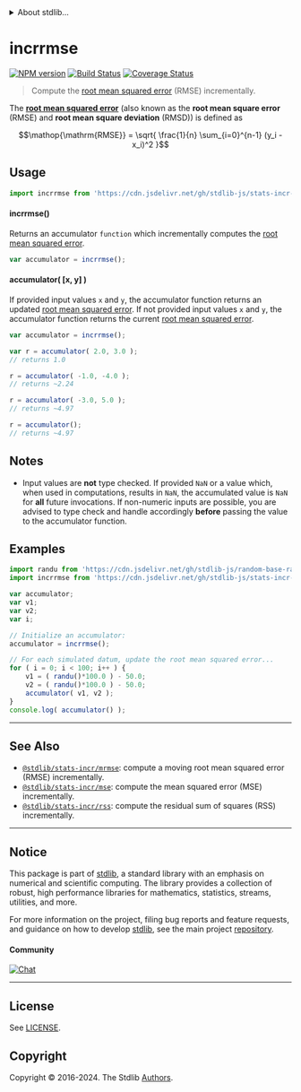 <!--

@license Apache-2.0

Copyright (c) 2018 The Stdlib Authors.

Licensed under the Apache License, Version 2.0 (the "License");
you may not use this file except in compliance with the License.
You may obtain a copy of the License at

   http://www.apache.org/licenses/LICENSE-2.0

Unless required by applicable law or agreed to in writing, software
distributed under the License is distributed on an "AS IS" BASIS,
WITHOUT WARRANTIES OR CONDITIONS OF ANY KIND, either express or implied.
See the License for the specific language governing permissions and
limitations under the License.

-->


<details>
  <summary>
    About stdlib...
  </summary>
  <p>We believe in a future in which the web is a preferred environment for numerical computation. To help realize this future, we've built stdlib. stdlib is a standard library, with an emphasis on numerical and scientific computation, written in JavaScript (and C) for execution in browsers and in Node.js.</p>
  <p>The library is fully decomposable, being architected in such a way that you can swap out and mix and match APIs and functionality to cater to your exact preferences and use cases.</p>
  <p>When you use stdlib, you can be absolutely certain that you are using the most thorough, rigorous, well-written, studied, documented, tested, measured, and high-quality code out there.</p>
  <p>To join us in bringing numerical computing to the web, get started by checking us out on <a href="https://github.com/stdlib-js/stdlib">GitHub</a>, and please consider <a href="https://opencollective.com/stdlib">financially supporting stdlib</a>. We greatly appreciate your continued support!</p>
</details>

# incrrmse

[![NPM version][npm-image]][npm-url] [![Build Status][test-image]][test-url] [![Coverage Status][coverage-image]][coverage-url] <!-- [![dependencies][dependencies-image]][dependencies-url] -->

> Compute the [root mean squared error][root-mean-squared-error] (RMSE) incrementally.

<section class="intro">

The [**root mean squared error**][root-mean-squared-error] (also known as the **root mean square error** (RMSE) and **root mean square deviation** (RMSD)) is defined as

<!-- <equation class="equation" label="eq:root_mean_squared_error" align="center" raw="\operatorname{RMSE} = \sqrt{ \frac{1}{n} \sum_{i=0}^{n-1} (y_i - x_i)^2 }" alt="Equation for the root mean squared error."> -->

```math
\mathop{\mathrm{RMSE}} = \sqrt{ \frac{1}{n} \sum_{i=0}^{n-1} (y_i - x_i)^2 }
```

<!-- <div class="equation" align="center" data-raw-text="\operatorname{RMSE} = \sqrt{ \frac{1}{n} \sum_{i=0}^{n-1} (y_i - x_i)^2 }" data-equation="eq:root_mean_squared_error">
    <img src="https://cdn.jsdelivr.net/gh/stdlib-js/stdlib@831e7903fe8f57ea6c3ccab4bf697bc45c3c1934/lib/node_modules/@stdlib/stats/incr/rmse/docs/img/equation_root_mean_squared_error.svg" alt="Equation for the root mean squared error.">
    <br>
</div> -->

<!-- </equation> -->

</section>

<!-- /.intro -->



<section class="usage">

## Usage

```javascript
import incrrmse from 'https://cdn.jsdelivr.net/gh/stdlib-js/stats-incr-rmse@v0.2.1-deno/mod.js';
```

#### incrrmse()

Returns an accumulator `function` which incrementally computes the [root mean squared error][root-mean-squared-error].

```javascript
var accumulator = incrrmse();
```

#### accumulator( \[x, y] )

If provided input values `x` and `y`, the accumulator function returns an updated [root mean squared error][root-mean-squared-error]. If not provided input values `x` and `y`, the accumulator function returns the current [root mean squared error][root-mean-squared-error].

```javascript
var accumulator = incrrmse();

var r = accumulator( 2.0, 3.0 );
// returns 1.0

r = accumulator( -1.0, -4.0 );
// returns ~2.24

r = accumulator( -3.0, 5.0 );
// returns ~4.97

r = accumulator();
// returns ~4.97
```

</section>

<!-- /.usage -->

<section class="notes">

## Notes

-   Input values are **not** type checked. If provided `NaN` or a value which, when used in computations, results in `NaN`, the accumulated value is `NaN` for **all** future invocations. If non-numeric inputs are possible, you are advised to type check and handle accordingly **before** passing the value to the accumulator function.

</section>

<!-- /.notes -->

<section class="examples">

## Examples

<!-- eslint no-undef: "error" -->

```javascript
import randu from 'https://cdn.jsdelivr.net/gh/stdlib-js/random-base-randu@deno/mod.js';
import incrrmse from 'https://cdn.jsdelivr.net/gh/stdlib-js/stats-incr-rmse@v0.2.1-deno/mod.js';

var accumulator;
var v1;
var v2;
var i;

// Initialize an accumulator:
accumulator = incrrmse();

// For each simulated datum, update the root mean squared error...
for ( i = 0; i < 100; i++ ) {
    v1 = ( randu()*100.0 ) - 50.0;
    v2 = ( randu()*100.0 ) - 50.0;
    accumulator( v1, v2 );
}
console.log( accumulator() );
```

</section>

<!-- /.examples -->

<!-- Section for related `stdlib` packages. Do not manually edit this section, as it is automatically populated. -->

<section class="related">

* * *

## See Also

-   <span class="package-name">[`@stdlib/stats-incr/mrmse`][@stdlib/stats/incr/mrmse]</span><span class="delimiter">: </span><span class="description">compute a moving root mean squared error (RMSE) incrementally.</span>
-   <span class="package-name">[`@stdlib/stats-incr/mse`][@stdlib/stats/incr/mse]</span><span class="delimiter">: </span><span class="description">compute the mean squared error (MSE) incrementally.</span>
-   <span class="package-name">[`@stdlib/stats-incr/rss`][@stdlib/stats/incr/rss]</span><span class="delimiter">: </span><span class="description">compute the residual sum of squares (RSS) incrementally.</span>

</section>

<!-- /.related -->

<!-- Section for all links. Make sure to keep an empty line after the `section` element and another before the `/section` close. -->


<section class="main-repo" >

* * *

## Notice

This package is part of [stdlib][stdlib], a standard library with an emphasis on numerical and scientific computing. The library provides a collection of robust, high performance libraries for mathematics, statistics, streams, utilities, and more.

For more information on the project, filing bug reports and feature requests, and guidance on how to develop [stdlib][stdlib], see the main project [repository][stdlib].

#### Community

[![Chat][chat-image]][chat-url]

---

## License

See [LICENSE][stdlib-license].


## Copyright

Copyright &copy; 2016-2024. The Stdlib [Authors][stdlib-authors].

</section>

<!-- /.stdlib -->

<!-- Section for all links. Make sure to keep an empty line after the `section` element and another before the `/section` close. -->

<section class="links">

[npm-image]: http://img.shields.io/npm/v/@stdlib/stats-incr-rmse.svg
[npm-url]: https://npmjs.org/package/@stdlib/stats-incr-rmse

[test-image]: https://github.com/stdlib-js/stats-incr-rmse/actions/workflows/test.yml/badge.svg?branch=v0.2.1
[test-url]: https://github.com/stdlib-js/stats-incr-rmse/actions/workflows/test.yml?query=branch:v0.2.1

[coverage-image]: https://img.shields.io/codecov/c/github/stdlib-js/stats-incr-rmse/main.svg
[coverage-url]: https://codecov.io/github/stdlib-js/stats-incr-rmse?branch=main

<!--

[dependencies-image]: https://img.shields.io/david/stdlib-js/stats-incr-rmse.svg
[dependencies-url]: https://david-dm.org/stdlib-js/stats-incr-rmse/main

-->

[chat-image]: https://img.shields.io/gitter/room/stdlib-js/stdlib.svg
[chat-url]: https://app.gitter.im/#/room/#stdlib-js_stdlib:gitter.im

[stdlib]: https://github.com/stdlib-js/stdlib

[stdlib-authors]: https://github.com/stdlib-js/stdlib/graphs/contributors

[umd]: https://github.com/umdjs/umd
[es-module]: https://developer.mozilla.org/en-US/docs/Web/JavaScript/Guide/Modules

[deno-url]: https://github.com/stdlib-js/stats-incr-rmse/tree/deno
[deno-readme]: https://github.com/stdlib-js/stats-incr-rmse/blob/deno/README.md
[umd-url]: https://github.com/stdlib-js/stats-incr-rmse/tree/umd
[umd-readme]: https://github.com/stdlib-js/stats-incr-rmse/blob/umd/README.md
[esm-url]: https://github.com/stdlib-js/stats-incr-rmse/tree/esm
[esm-readme]: https://github.com/stdlib-js/stats-incr-rmse/blob/esm/README.md
[branches-url]: https://github.com/stdlib-js/stats-incr-rmse/blob/main/branches.md

[stdlib-license]: https://raw.githubusercontent.com/stdlib-js/stats-incr-rmse/main/LICENSE

[root-mean-squared-error]: https://en.wikipedia.org/wiki/Root-mean-square_deviation

<!-- <related-links> -->

[@stdlib/stats/incr/mrmse]: https://github.com/stdlib-js/stats-incr-mrmse/tree/deno

[@stdlib/stats/incr/mse]: https://github.com/stdlib-js/stats-incr-mse/tree/deno

[@stdlib/stats/incr/rss]: https://github.com/stdlib-js/stats-incr-rss/tree/deno

<!-- </related-links> -->

</section>

<!-- /.links -->
